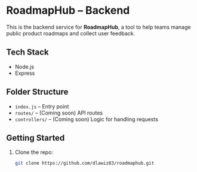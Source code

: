 # RoadmapHub – Backend

This is the backend service for **RoadmapHub**, a tool to help teams manage public product roadmaps and collect user feedback.

## Tech Stack
- Node.js
- Express

##  Folder Structure
- `index.js` – Entry point
- `routes/` – (Coming soon) API routes
- `controllers/` – (Coming soon) Logic for handling requests

##  Getting Started

1. Clone the repo:
   ```bash
   git clone https://github.com/dlawiz83/roadmaphub.git
